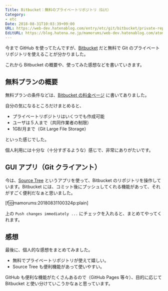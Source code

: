 ```yaml
---
Title: Bitbucket：無料のプライベートリポジトリ（Git）
Category:
- etc
Date: 2018-08-31T10:03:39+09:00
URL: https://web-dev.hatenablog.com/entry/etc/git/bitbucket/private-repository-on-free-plan
EditURL: https://blog.hatena.ne.jp/mamorums/web-dev.hatenablog.com/atom/entry/10257846132617428156
---
```


今まで GitHub を使ってたんですが、[Bitbucket](https://bitbucket.org/product) だと無料で Git のプライベートリポジトリを使えることが分かりました。

これから Bitbucket の概要や、使ってみた感想などを書いていきます。


## 無料プランの概要
無料プランの条件などは、[Bitbucket の料金ページ](https://bitbucket.org/product/pricing) に書いてありました。

自分の気になるところだけまとめると、

- プライベートリポジトリはいくつでも作成可能
- ユーザは５人まで（共同作業者の制限）
- 1GB/月まで（Git Large File Storage）

といった感じでした。

個人利用には十分な（十分すぎるような）感じで、非常にありがたいです。


## GUI アプリ（Git クライアント）
今は、[Source Tree](https://ja.atlassian.com/software/sourcetree) というアプリを使って、Bitbucket のリポジトリを操作しています。Bitbucket には、コミット後にプッシュしてくれる機能があって、それがすごく便利だなぁと思いました。

[f:id:mamorums:20180831100324p:plain]

上の `Push changes immediately ...` にチェックを入れると、まとめてやってくれます。


## 感想
最後に、個人的な感想をまとめてみました。

- 無料でプライベートリポジトリが使えて嬉しい。
- Source Tree も便利機能があって使いやすい。

GitHub も便利な機能がたくさんあるので（GitHub Pages 等々）、目的に応じてBitbucket と使い分けていこうかなぁと思っています。

